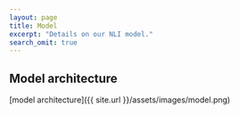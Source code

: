 ```yaml
---
layout: page
title: Model
excerpt: "Details on our NLI model."
search_omit: true
---
```


## Model architecture

[model architecture]({{ site.url }}/assets/images/model.png)